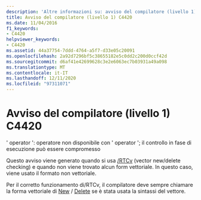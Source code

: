 ```yaml
---
description: 'Altre informazioni su: avviso del compilatore (livello 1) C4420'
title: Avviso del compilatore (livello 1) C4420
ms.date: 11/04/2016
f1_keywords:
- C4420
helpviewer_keywords:
- C4420
ms.assetid: 44a37754-7ddd-4764-a5f7-d33e05c20091
ms.openlocfilehash: 2a92d7296bf5c38655182e5c0dd2c200d0ccf42d
ms.sourcegitcommit: d6af41e42699628c3e2e6063ec7b03931a49a098
ms.translationtype: MT
ms.contentlocale: it-IT
ms.lasthandoff: 12/11/2020
ms.locfileid: "97311071"
---
```

# <a name="compiler-warning-level-1-c4420"></a>Avviso del compilatore (livello 1) C4420

' operator ': operatore non disponibile con ' operator '; il controllo in fase di esecuzione può essere compromesso

Questo avviso viene generato quando si usa [/RTCv](../../build/reference/rtc-run-time-error-checks.md) (vector new/delete checking) e quando non viene trovato alcun form vettoriale. In questo caso, viene usato il formato non vettoriale.

Per il corretto funzionamento di/RTCv, il compilatore deve sempre chiamare la forma vettoriale di [New](../../cpp/new-operator-cpp.md) / [Delete](../../cpp/delete-operator-cpp.md) se è stata usata la sintassi del vettore.
